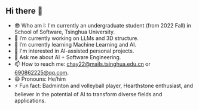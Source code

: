 ## Hi there 👋
- 😎 Who am I: I'm currently an undergraduate student (from 2022 Fall) in School of Software, Tsinghua University.
- 🔭 I’m currently working on LLMs and 3D structure.
- 🌱 I’m currently learning Machine Learning and AI.
- 🔧 I'm interested in AI-assisted personal projects.
- 💬 Ask me about AI + Software Engineering.
- 📫 How to reach me: chay22@mails.tsinghua.edu.cn or 690862225@qq.com.
- 😄 Pronouns: He/him
- ⚡ Fun fact: Badminton and volleyball player, Hearthstone enthusiast, and believer in the potential of AI to transform diverse fields and applications.


